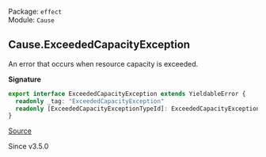Package: `effect`<br />
Module: `Cause`<br />

## Cause.ExceededCapacityException

An error that occurs when resource capacity is exceeded.

**Signature**

```ts
export interface ExceededCapacityException extends YieldableError {
  readonly _tag: "ExceededCapacityException"
  readonly [ExceededCapacityExceptionTypeId]: ExceededCapacityExceptionTypeId
}
```

[Source](https://github.com/Effect-TS/effect/tree/main/packages/effect/src/Cause.ts#L412)

Since v3.5.0